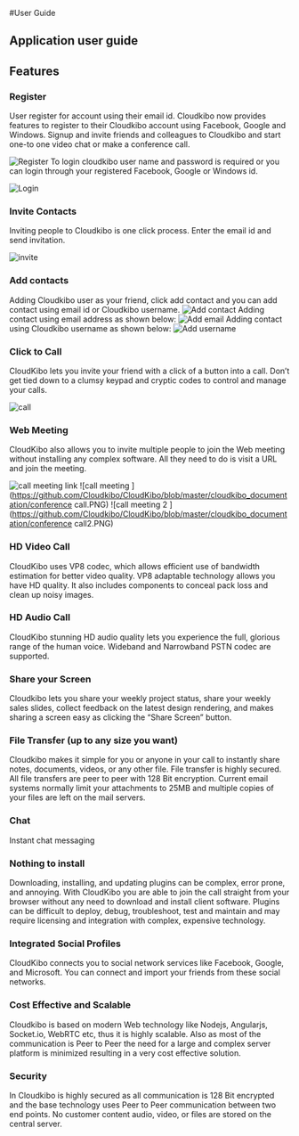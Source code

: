 #User Guide
## Application user guide

## Features

### Register
User register for account using their email id. Cloudkibo now provides features to register to their Cloudkibo account using Facebook, Google and Windows.
Signup and invite friends and colleagues to Cloudkibo and start one-to one video chat or make a conference call.

![Register](https://github.com/Cloudkibo/CloudKibo/blob/master/cloudkibo_documentation/register.PNG)
To login cloudkibo user name and password is required or you can login through your registered Facebook, Google or Windows id.

![Login](https://github.com/Cloudkibo/CloudKibo/blob/master/cloudkibo_documentation/login.PNG)
### Invite Contacts

Inviting people to Cloudkibo is one click process. Enter the email id and send invitation.

![invite ](https://github.com/Cloudkibo/CloudKibo/blob/master/cloudkibo_documentation/invite.PNG)

### Add contacts
Adding Cloudkibo user as your friend, click add contact and you can add contact using email id or Cloudkibo username.
![Add contact](https://github.com/Cloudkibo/CloudKibo/blob/master/cloudkibo_documentation/add-contact1.PNG)
Adding contact using email address as shown below:
![Add email](https://github.com/Cloudkibo/CloudKibo/blob/master/cloudkibo_documentation/add-contact-email.PNG)
Adding contact using Cloudkibo username as shown below:
![Add username](https://github.com/Cloudkibo/CloudKibo/blob/master/cloudkibo_documentation/add-contact-username.PNG)

### Click to Call
CloudKibo lets you invite your friend with a click of a button into a call. Don’t get tied down to a clumsy keypad and cryptic codes to control and manage your calls.

![call ](https://github.com/Cloudkibo/CloudKibo/blob/master/cloudkibo_documentation/call-contact-username.PNG)

### Web Meeting
CloudKibo also allows you to invite multiple people to join the Web meeting without installing any complex software. All they need to do is visit a URL and join the meeting.

![call meeting link ](https://github.com/Cloudkibo/CloudKibo/blob/master/cloudkibo_documentation/meeting-link.PNG)
![call meeting ](https://github.com/Cloudkibo/CloudKibo/blob/master/cloudkibo_documentation/conference call.PNG)
![call meeting 2 ](https://github.com/Cloudkibo/CloudKibo/blob/master/cloudkibo_documentation/conference call2.PNG)

### HD Video Call
CloudKibo uses VP8 codec, which allows efficient use of bandwidth estimation for better video quality. VP8 adaptable technology allows you have HD quality. It also includes components to conceal pack loss and clean up noisy images.
### HD Audio Call
CloudKibo stunning HD audio quality lets you experience the full, glorious range of the human voice. Wideband and Narrowband PSTN codec are supported.
### Share your Screen
Cloudkibo lets you share your weekly project status, share your weekly sales slides, collect feedback on the latest design rendering, and makes sharing a screen easy as clicking the “Share Screen” button.
### File Transfer (up to any size you want)
Cloudkibo makes it simple for you or anyone in your call to instantly share notes, documents, videos, or any other file. File transfer is highly secured. All file transfers are peer to peer with 128 Bit encryption. Current email systems normally limit your attachments to 25MB and multiple copies of your files are left on the mail servers.
### Chat
Instant chat messaging
### Nothing to install
Downloading, installing, and updating plugins can be complex, error prone, and annoying. With CloudKibo you are able to join the call straight from your browser without any need to download and install client software. Plugins can be difficult to deploy, debug, troubleshoot, test and maintain and may require licensing and integration with complex, expensive technology.
### Integrated Social Profiles
CloudKibo connects you to social network services like Facebook, Google, and Microsoft. You can connect and import your friends from these social networks.
### Cost Effective and Scalable
Cloudkibo is based on modern Web technology like Nodejs, Angularjs, Socket.io, WebRTC etc, thus it is highly scalable. Also as most of the communication is Peer to Peer the need for a large and complex server platform is minimized resulting in a very cost effective solution.
### Security
In Cloudkibo is highly secured as all communication is 128 Bit encrypted and the base technology uses Peer to Peer communication between two end points. No customer content audio, video, or files are stored on the central server.


